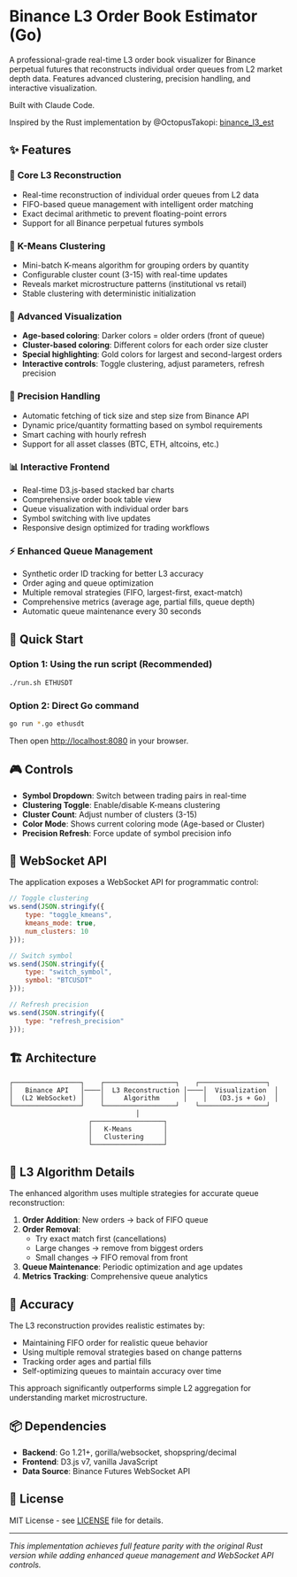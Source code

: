 # Binance L3 Order Book Estimator (Go)

A professional-grade real-time L3 order book visualizer for Binance perpetual futures that reconstructs individual order queues from L2 market depth data. Features advanced clustering, precision handling, and interactive visualization.

Built with Claude Code.

Inspired by the Rust implementation by @OctopusTakopi: [binance_l3_est](https://github.com/OctopusTakopi/binance_l3_est)

## ✨ Features

### 🎯 **Core L3 Reconstruction**
- Real-time reconstruction of individual order queues from L2 data
- FIFO-based queue management with intelligent order matching
- Exact decimal arithmetic to prevent floating-point errors
- Support for all Binance perpetual futures symbols

### 🧠 **K-Means Clustering**
- Mini-batch K-means algorithm for grouping orders by quantity
- Configurable cluster count (3-15) with real-time updates
- Reveals market microstructure patterns (institutional vs retail)
- Stable clustering with deterministic initialization

### 🎨 **Advanced Visualization**
- **Age-based coloring**: Darker colors = older orders (front of queue)
- **Cluster-based coloring**: Different colors for each order size cluster  
- **Special highlighting**: Gold colors for largest and second-largest orders
- **Interactive controls**: Toggle clustering, adjust parameters, refresh precision

### 📐 **Precision Handling**
- Automatic fetching of tick size and step size from Binance API
- Dynamic price/quantity formatting based on symbol requirements
- Smart caching with hourly refresh
- Support for all asset classes (BTC, ETH, altcoins, etc.)

### 📊 **Interactive Frontend**
- Real-time D3.js-based stacked bar charts
- Comprehensive order book table view
- Queue visualization with individual order bars
- Symbol switching with live updates
- Responsive design optimized for trading workflows

### ⚡ **Enhanced Queue Management**
- Synthetic order ID tracking for better L3 accuracy
- Order aging and queue optimization
- Multiple removal strategies (FIFO, largest-first, exact-match)
- Comprehensive metrics (average age, partial fills, queue depth)
- Automatic queue maintenance every 30 seconds

## 🚀 Quick Start

### Option 1: Using the run script (Recommended)
```bash
./run.sh ETHUSDT
```

### Option 2: Direct Go command
```bash
go run *.go ethusdt
```

Then open [http://localhost:8080](http://localhost:8080) in your browser.

## 🎮 Controls

- **Symbol Dropdown**: Switch between trading pairs in real-time
- **Clustering Toggle**: Enable/disable K-means clustering
- **Cluster Count**: Adjust number of clusters (3-15)  
- **Color Mode**: Shows current coloring mode (Age-based or Cluster)
- **Precision Refresh**: Force update of symbol precision info

## 📡 WebSocket API

The application exposes a WebSocket API for programmatic control:

```javascript
// Toggle clustering
ws.send(JSON.stringify({
    type: "toggle_kmeans", 
    kmeans_mode: true, 
    num_clusters: 10
}));

// Switch symbol
ws.send(JSON.stringify({
    type: "switch_symbol", 
    symbol: "BTCUSDT"
}));

// Refresh precision
ws.send(JSON.stringify({
    type: "refresh_precision"
}));
```

## 🏗️ Architecture

```
┌─────────────────┐    ┌──────────────────┐    ┌─────────────────┐
│   Binance API   │────│  L3 Reconstruction │────│  Visualization  │
│  (L2 WebSocket) │    │     Algorithm      │    │   (D3.js + Go)  │
└─────────────────┘    └──────────────────┘    └─────────────────┘
                                │
                    ┌──────────────────┐
                    │   K-Means        │
                    │   Clustering     │
                    └──────────────────┘
```

## 🔬 L3 Algorithm Details

The enhanced algorithm uses multiple strategies for accurate queue reconstruction:

1. **Order Addition**: New orders → back of FIFO queue
2. **Order Removal**: 
   - Try exact match first (cancellations)
   - Large changes → remove from biggest orders  
   - Small changes → FIFO removal from front
3. **Queue Maintenance**: Periodic optimization and age updates
4. **Metrics Tracking**: Comprehensive queue analytics

## 🎯 Accuracy

The L3 reconstruction provides realistic estimates by:
- Maintaining FIFO order for realistic queue behavior
- Using multiple removal strategies based on change patterns
- Tracking order ages and partial fills
- Self-optimizing queues to maintain accuracy over time

This approach significantly outperforms simple L2 aggregation for understanding market microstructure.

## 📦 Dependencies

- **Backend**: Go 1.21+, gorilla/websocket, shopspring/decimal
- **Frontend**: D3.js v7, vanilla JavaScript
- **Data Source**: Binance Futures WebSocket API

## 📄 License

MIT License - see [LICENSE](LICENSE) file for details.

---

*This implementation achieves full feature parity with the original Rust version while adding enhanced queue management and WebSocket API controls.* 
